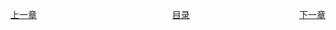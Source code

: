 <span style="float:left;display:inline-block;">[上一章](Day09.md)</span>
<span style="margin-left:43%">[目录](SUMMARY.md)</span>
<span style="float:right;">[下一章](Day11.md)</span>